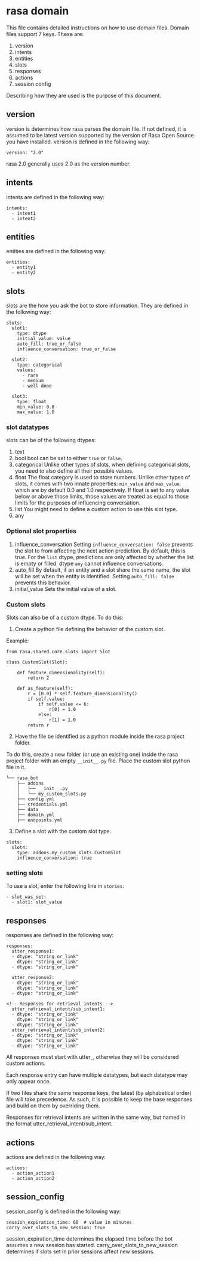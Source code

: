 # rasa domain

This file contains detailed instructions on how to use domain files. Domain files support 7 keys. These are:

1. version
2. intents
3. entities
4. slots
5. responses
6. actions
7. session config

Describing how they are used is the purpose of this document.

## version

version is determines how rasa parses the domain file. If not defined, it is assumed to be latest version supported by the version of Rasa Open Source you have installed. version is defined in the following way:

```
version: "2.0"
```

rasa 2.0 generally uses 2.0 as the version number.

## intents

intents are defined in the following way:

```
intents:
  - intent1
  - intent2
```

## entities

entities are defined in the following way:

```
entities:
  - entity1
  - entity2
```

## slots

slots are the how you ask the bot to store information. They are defined in the following way:

```
slots:
  slot1:
    type: dtype
    initial_value: value
    auto_fill: true_or_false
    influence_conversation: true_or_false

  slot2:
    type: categorical
    values:
      - rare
      - medium
      - well done

  slot3:
    type: float
    min_value: 0.0
    max_value: 1.0
```

### slot datatypes

slots can be of the following dtypes:
1. text
2. bool
bool can be set to either `true` or `false`.
3. categorical
Unlike other types of slots, when defining categorical slots, you need to also define all their possible values.
4. float
The float category is used to store numbers. Unlike other types of slots, it comes with two innate properties: `min_value` and `max_value` which are by default 0.0 and 1.0 respectively. If float is set to any value below or above those limits, those values are treated as equal to those limits for the purposes of influencing conversation.
5. list
You might need to define a custom action to use this slot type.
6. any

### Optional slot properties

1. influence_conversation
Setting `influence_conversation: false` prevents the slot to from affecting the next action prediction. By default, this is true. For the `list` dtype, predictions are only affected by whether the list is empty or filled. dtype `any` cannot influence conversations.
2. auto_fill
By default, if an entity and a slot share the same name, the slot will be set when the entity is identified. Setting `auto_fill: false` prevents this behavior.
3. initial_value
Sets the initial value of a slot.

### Custom slots

Slots can also be of a custom dtype. To do this:

1. Create a python file defining the behavior of the custom slot.

Example:

```
from rasa.shared.core.slots import Slot

class CustomSlot(Slot):

    def feature_dimensionality(self):
        return 2

    def as_feature(self):
        r = [0.0] * self.feature_dimensionality()
        if self.value:
            if self.value <= 6:
                r[0] = 1.0
            else:
                r[1] = 1.0
        return r
```

2. Have the file be identified as a python module inside the rasa project folder.

To do this, create a new folder (or use an existing one) inside the rasa project folder with an empty `__init__.py` file. Place the custom slot python file in it.

```
└── rasa_bot
    ├── addons
    │   ├── __init__.py
    │   └── my_custom_slots.py
    ├── config.yml
    ├── credentials.yml
    ├── data
    ├── domain.yml
    ├── endpoints.yml
```

3. Define a slot with the custom slot type.

```
slots:
  slot4:
    type: addons.my_custom_slots.CustomSlot
    influence_conversation: true
```

### setting slots

To use a slot, enter the following line in `stories:`

```
- slot_was_set:
  - slot1: slot_value
```

## responses

responses are defined in the following way:

```
responses:
  utter_response1:
  - dtype: "string_or_link"
    dtype: "string_or_link"
  - dtype: "string_or_link"

  utter_response2:
  - dtype: "string_or_link"
    dtype: "string_or_link"
  - dtype: "string_or_link"

<!-- Responses for retrieval intents -->
  utter_retrieval_intent/sub_intent1:
  - dtype: "string_or_link"
    dtype: "string_or_link"
  - dtype: "string_or_link"
  utter_retrieval_intent/sub_intent2:
  - dtype: "string_or_link"
    dtype: "string_or_link"
  - dtype: "string_or_link"
```

All responses must start with utter_, otherwise they will be considered custom actions.

Each response entry can have multiple datatypes, but each datatype may only appear once.

If two files share the same response keys, the latest (by alphabetical order) file will take precedence. As such, it is possible to keep the base responses and build on them by overriding them.

Responses for retrieval intents are written in the same way, but named in the format utter_retrieval_intent/sub_intent.

## actions

actions are defined in the following way:

```
actions:
  - action_action1
  - action_action2
```

## session_config

session_config is defined in the following way:

```
session_expiration_time: 60  # value in minutes
carry_over_slots_to_new_session: true
```

session_expiration_time determines the elapsed time before the bot assumes a new session has started.
carry_over_slots_to_new_session determines if slots set in prior sessions affect new sessions.
